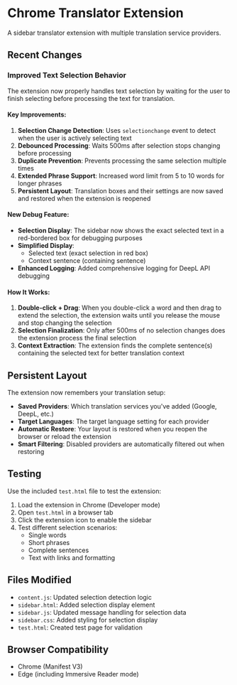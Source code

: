 # Chrome Translator Extension

A sidebar translator extension with multiple translation service providers.

## Recent Changes

### Improved Text Selection Behavior

The extension now properly handles text selection by waiting for the user to finish selecting before processing the text for translation.

#### Key Improvements:

1. **Selection Change Detection**: Uses `selectionchange` event to detect when the user is actively selecting text
2. **Debounced Processing**: Waits 500ms after selection stops changing before processing
3. **Duplicate Prevention**: Prevents processing the same selection multiple times
4. **Extended Phrase Support**: Increased word limit from 5 to 10 words for longer phrases
5. **Persistent Layout**: Translation boxes and their settings are now saved and restored when the extension is reopened

#### New Debug Feature:

- **Selection Display**: The sidebar now shows the exact selected text in a red-bordered box for debugging purposes
- **Simplified Display**:
  - Selected text (exact selection in red box)
  - Context sentence (containing sentence)
- **Enhanced Logging**: Added comprehensive logging for DeepL API debugging

#### How It Works:

1. **Double-click + Drag**: When you double-click a word and then drag to extend the selection, the extension waits until you release the mouse and stop changing the selection
2. **Selection Finalization**: Only after 500ms of no selection changes does the extension process the final selection
3. **Context Extraction**: The extension finds the complete sentence(s) containing the selected text for better translation context

## Persistent Layout

The extension now remembers your translation setup:

- **Saved Providers**: Which translation services you've added (Google, DeepL, etc.)
- **Target Languages**: The target language setting for each provider
- **Automatic Restore**: Your layout is restored when you reopen the browser or reload the extension
- **Smart Filtering**: Disabled providers are automatically filtered out when restoring

## Testing

Use the included `test.html` file to test the extension:

1. Load the extension in Chrome (Developer mode)
2. Open `test.html` in a browser tab
3. Click the extension icon to enable the sidebar
4. Test different selection scenarios:
   - Single words
   - Short phrases
   - Complete sentences
   - Text with links and formatting

## Files Modified

- `content.js`: Updated selection detection logic
- `sidebar.html`: Added selection display element
- `sidebar.js`: Updated message handling for selection data
- `sidebar.css`: Added styling for selection display
- `test.html`: Created test page for validation

## Browser Compatibility

- Chrome (Manifest V3)
- Edge (including Immersive Reader mode) 